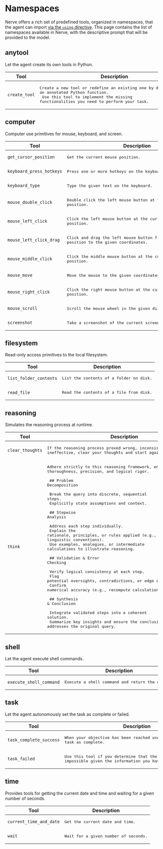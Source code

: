 # Namespaces

Nerve offers a rich set of predefined tools, organized in namespaces, that the agent can import [via the `using` directive](index.md#usage). This page contains the list of namespaces available in Nerve, with the descriptive prompt that will be provided to the model.

## anytool

Let the agent create its own tools in Python.

| Tool | Description |
|------|-------------|
| `create_tool` | <pre>Create a new tool or redefine an existing one by defining it as an annotated Python function.<br>    Use this tool to implement the missing functionalities you need to perform your task.</pre> |

## computer

Computer use primitives for mouse, keyboard, and screen.

| Tool | Description |
|------|-------------|
| `get_cursor_position` | <pre>Get the current mouse position.</pre> |
| `keyboard_press_hotkeys` | <pre>Press one or more hotkeys on the keyboard.</pre> |
| `keyboard_type` | <pre>Type the given text on the keyboard.</pre> |
| `mouse_double_click` | <pre>Double click the left mouse button at the current mouse position.</pre> |
| `mouse_left_click` | <pre>Click the left mouse button at the current mouse position.</pre> |
| `mouse_left_click_drag` | <pre>Click and drag the left mouse button from the current mouse position to the given coordinates.</pre> |
| `mouse_middle_click` | <pre>Click the middle mouse button at the current mouse position.</pre> |
| `mouse_move` | <pre>Move the mouse to the given coordinates.</pre> |
| `mouse_right_click` | <pre>Click the right mouse button at the current mouse position.</pre> |
| `mouse_scroll` | <pre>Scroll the mouse wheel in the given direction.</pre> |
| `screenshot` | <pre>Take a screenshot of the current screen.</pre> |

## filesystem

Read-only access primitives to the local filesystem.

| Tool | Description |
|------|-------------|
| `list_folder_contents` | <pre>List the contents of a folder on disk.</pre> |
| `read_file` | <pre>Read the contents of a file from disk.</pre> |

## reasoning

Simulates the reasoning process at runtime.

| Tool | Description |
|------|-------------|
| `clear_thoughts` | <pre>If the reasoning process proved wrong, inconsistent or ineffective, clear your thoughts and start again.</pre> |
| `think` | <pre>Adhere strictly to this reasoning framework, ensuring thoroughness, precision, and logical rigor.<br><br>    ## Problem Decomposition<br><br>    Break the query into discrete, sequential steps.<br>    Explicitly state assumptions and context.<br><br>    ## Stepwise Analysis<br><br>    Address each step individually.<br>    Explain the rationale, principles, or rules applied (e.g., mathematical laws, linguistic conventions).<br>    Use examples, analogies, or intermediate calculations to illustrate reasoning.<br><br>    ## Validation & Error Checking<br><br>    Verify logical consistency at each step.<br>    Flag potential oversights, contradictions, or edge cases.<br>    Confirm numerical accuracy (e.g., recompute calculations).<br><br>    ## Synthesis & Conclusion<br><br>    Integrate validated steps into a coherent solution.<br>    Summarize key insights and ensure the conclusion directly addresses the original query.</pre> |

## shell

Let the agent execute shell commands.

| Tool | Description |
|------|-------------|
| `execute_shell_command` | <pre>Execute a shell command and return the output.</pre> |

## task

Let the agent autonomously set the task as complete or failed.

| Tool | Description |
|------|-------------|
| `task_complete_success` | <pre>When your objective has been reached use this tool to set the task as complete.</pre> |
| `task_failed` | <pre>Use this tool if you determine that the given goal or task is impossible given the information you have.</pre> |

## time

Provides tools for getting the current date and time and waiting for a given number of seconds.

| Tool | Description |
|------|-------------|
| `current_time_and_date` | <pre>Get the current date and time.</pre> |
| `wait` | <pre>Wait for a given number of seconds.</pre> |

